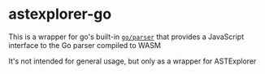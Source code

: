 astexplorer-go
==============

This is a wrapper for go's built-in [`go/parser`][go-parser] that provides a JavaScript interface to the Go parser compiled to WASM

It's not intended for general usage, but only as a wrapper for ASTExplorer

[go-parser]: https://golang.org/pkg/go/parser
